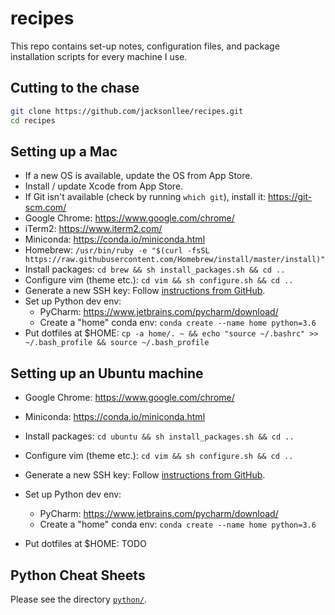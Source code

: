recipes
=======

This repo contains set-up notes, configuration files, and package installation scripts 
for every machine I use.


Cutting to the chase
--------------------

```bash
git clone https://github.com/jacksonllee/recipes.git
cd recipes
```


Setting up a Mac
----------------

- If a new OS is available, update the OS from App Store.
- Install / update Xcode from App Store.
- If Git isn't available (check by running `which git`), install it: https://git-scm.com/
- Google Chrome: https://www.google.com/chrome/
- iTerm2: https://www.iterm2.com/
- Miniconda: https://conda.io/miniconda.html
- Homebrew: `/usr/bin/ruby -e "$(curl -fsSL https://raw.githubusercontent.com/Homebrew/install/master/install)"`
- Install packages: `cd brew && sh install_packages.sh && cd ..`
- Configure vim (theme etc.): `cd vim && sh configure.sh && cd ..`
- Generate a new SSH key: Follow [instructions from GitHub](https://help.github.com/articles/generating-a-new-ssh-key-and-adding-it-to-the-ssh-agent/).
- Set up Python dev env:
    * PyCharm: https://www.jetbrains.com/pycharm/download/
    * Create a "home" conda env: `conda create --name home python=3.6`
- Put dotfiles at $HOME: `cp -a home/. ~ && echo "source ~/.bashrc" >> ~/.bash_profile && source ~/.bash_profile`


Setting up an Ubuntu machine
----------------------------

- Google Chrome: https://www.google.com/chrome/
- Miniconda: https://conda.io/miniconda.html
- Install packages: `cd ubuntu && sh install_packages.sh && cd ..`
- Configure vim (theme etc.): `cd vim && sh configure.sh && cd ..`
- Generate a new SSH key: Follow [instructions from GitHub](https://help.github.com/articles/generating-a-new-ssh-key-and-adding-it-to-the-ssh-agent/).
- Set up Python dev env:
    * PyCharm: https://www.jetbrains.com/pycharm/download/
    * Create a "home" conda env: `conda create --name home python=3.6`

- Put dotfiles at $HOME: TODO


Python Cheat Sheets
-------------------

Please see the directory [`python/`](python).
